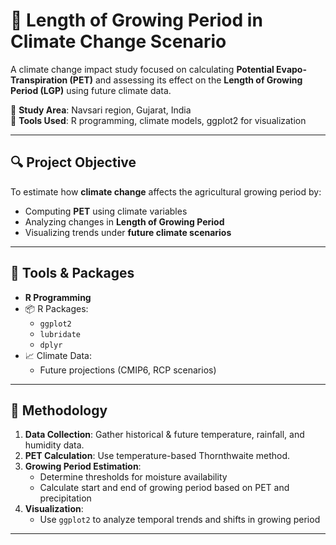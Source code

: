 # 🌾 Length of Growing Period in Climate Change Scenario

A climate change impact study focused on calculating **Potential Evapo-Transpiration (PET)** and assessing its effect on the **Length of Growing Period (LGP)** using future climate data.

📍 **Study Area**: Navsari region, Gujarat, India  
🧪 **Tools Used**: R programming, climate models, ggplot2 for visualization

---

## 🔍 Project Objective

To estimate how **climate change** affects the agricultural growing period by:
- Computing **PET** using climate variables
- Analyzing changes in **Length of Growing Period**
- Visualizing trends under **future climate scenarios**

---

## 🧰 Tools & Packages

- **R Programming**
- 📦 R Packages:
  - `ggplot2`
  - `lubridate`
  - `dplyr`
- 📈 Climate Data:
  - Future projections (CMIP6, RCP scenarios)

---

## 🔬 Methodology

1. **Data Collection**: Gather historical & future temperature, rainfall, and humidity data.
2. **PET Calculation**: Use temperature-based Thornthwaite method.
3. **Growing Period Estimation**:
   - Determine thresholds for moisture availability
   - Calculate start and end of growing period based on PET and precipitation
4. **Visualization**:
   - Use `ggplot2` to analyze temporal trends and shifts in growing period

---






